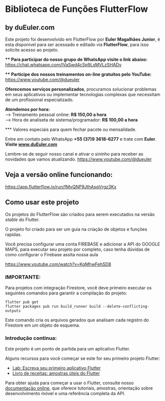 # Biblioteca de Funções FlutterFlow
## by duEuler.com

Este projeto foi desenvolvido em FlutterFlow por <b>Euler Magalhães Junior</b>, é esta disponivel para ser acessado e editado via <b>FlutterFlow</b>, para isso solicite acesso ao projeto.

<b>** Para participar do nosso grupo de WhatsApp visite o link abaixo:</b><br>
https://chat.whatsapp.com/IVaSwd4cSp9LsMVLzSHADv

<b>** Participe dos nossos treinamentos on-line gratuitos pelo YouTube:</b><br>
https://www.youtube.com/@dueuler

<b>Oferecemos serviços personalizados</b>, procuramos solucionar problemas em seus aplicativos ou implementar tecnologias complexas que necessitam de um profissional especializado.

<b>Atendemos por hora:</b><br>
--> Treinamento pessoal online: <b>R$ 150,00 a hora</b><br>
--> Hora de analiseta de sistema/programador: <b>R$ 100,00 a hora</b><br>
   
   *** Valores especiais para quem fechar pacote ou mensalidade.

Entre em contato pelo WhatsApp <b>+55 (37)9 3618-6277</b> e trate com <b>Euler</b>.<br>
<b>Visite <a href="https://www.dueuler.com">www.duEuler.com</a></b>

Lembre-se de seguir nosso canal e ativar o sininho para receber as novidades que vamos atualizando.
https://www.youtube.com/@dueuler

## Veja a versão online funcionando:

https://app.flutterflow.io/run/fMvQNP9JthAsqVrgz3Kx<br>

## Como usar este projeto

Os projetos do FlutterFlow são criados para serem executados na versão _stable_ do Flutter.

O projeto foi criado para ser um guia na criação de objetos e funções rapidas.

Você precisa configurar uma conta FIREBASE e adicionar a API do GOOGLE MAPS, para executar seu projeto por completo, caso tenha dúvidas de como configurar o Firebase assita nossa aula

https://www.youtube.com/watch?v=KgMhwFehSD8



### IMPORTANTE:

Para projetos com integração Firestore, você deve primeiro executar os seguintes comandos para garantir a compilação do projeto:

```
flutter pub get
flutter packages pub run build_runner build --delete-conflicting-outputs
```

Este comando cria os arquivos gerados que analisam cada registro do Firestore em um objeto de esquema.

### Introdução continua:

Este projeto é um ponto de partida para um aplicativo Flutter.

Alguns recursos para você começar se este for seu primeiro projeto Flutter:

- [Lab: Escreva seu primeiro aplicativo Flutter](https://flutter.dev/docs/get-started/codelab)
- [Livro de receitas: amostras úteis do Flutter](https://flutter.dev/docs/cookbook)

Para obter ajuda para começar a usar o Flutter, consulte nosso
[documentação online](https://flutter.dev/docs), que oferece tutoriais,
amostras, orientação sobre desenvolvimento móvel e uma referência completa da API.
